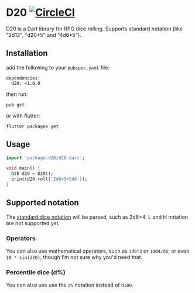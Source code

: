 # D20 [![CircleCI](https://circleci.com/gh/Igor1201/d20/tree/master.svg?style=svg&circle-token=376c1d43be17c8602903dfc02368f711ea1a4ed6)](https://circleci.com/gh/Igor1201/d20/tree/master)

D20 is a Dart library for RPG dice rolling. Supports standard notation (like "2d12", "d20+5" and "4d6*5").

## Installation
add the following to your `pubspec.yaml` file:
```shell
dependencies:
  d20: <1.0.0
```
then run:
```shell
pub get
```
or with flutter:
```shell
flutter packages get
```

## Usage

```dart
import 'package:d20/d20.dart';

void main() {
  D20 d20 = D20();
  print(d20.roll('2d8+5+5d6'));
}
```

## Supported notation
The [standard dice notation](https://en.wikipedia.org/wiki/Dice_notation) will be parsed, such as 2d8+4. L and H notation are not supported yet.

### Operators
You can also use mathematical operators, such as `1d6*3` or `10d4/d6`; or even `10 * sin(d20)`, though I'm not sure why you'd need that.

### Percentile dice (d%)
You can also use use the `d%` notation instead of `d100`.
